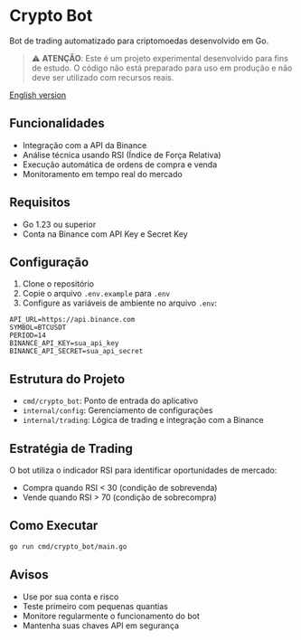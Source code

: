 # Crypto Bot

Bot de trading automatizado para criptomoedas desenvolvido em Go.

> ⚠️ **ATENÇÃO**: Este é um projeto experimental desenvolvido para fins de estudo. O código não está preparado para uso em produção e não deve ser utilizado com recursos reais.

[English version](README_EN.md)

## Funcionalidades

- Integração com a API da Binance
- Análise técnica usando RSI (Índice de Força Relativa)
- Execução automática de ordens de compra e venda
- Monitoramento em tempo real do mercado

## Requisitos

- Go 1.23 ou superior
- Conta na Binance com API Key e Secret Key

## Configuração

1. Clone o repositório
2. Copie o arquivo `.env.example` para `.env`
3. Configure as variáveis de ambiente no arquivo `.env`:

```env
API_URL=https://api.binance.com
SYMBOL=BTCUSDT
PERIOD=14
BINANCE_API_KEY=sua_api_key
BINANCE_API_SECRET=sua_api_secret
```

## Estrutura do Projeto

- `cmd/crypto_bot`: Ponto de entrada do aplicativo
- `internal/config`: Gerenciamento de configurações
- `internal/trading`: Lógica de trading e integração com a Binance

## Estratégia de Trading

O bot utiliza o indicador RSI para identificar oportunidades de mercado:
- Compra quando RSI < 30 (condição de sobrevenda)
- Vende quando RSI > 70 (condição de sobrecompra)

## Como Executar

```bash
go run cmd/crypto_bot/main.go
```

## Avisos

- Use por sua conta e risco
- Teste primeiro com pequenas quantias
- Monitore regularmente o funcionamento do bot
- Mantenha suas chaves API em segurança
